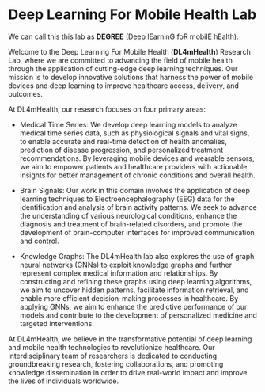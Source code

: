 # Deep Learning For Mobile Health Lab

We can call this this lab as **DEGREE** (Deep lEarninG foR mobilE hEalth).

Welcome to the Deep Learning For Mobile Health (**DL4mHealth**) Research Lab, where we are committed to advancing the field of mobile health through the application of cutting-edge deep learning techniques. Our mission is to develop innovative solutions that harness the power of mobile devices and deep learning to improve healthcare access, delivery, and outcomes.

At DL4mHealth, our research focuses on four primary areas:

- Medical Time Series: We develop deep learning models to analyze medical time series data, such as physiological signals and vital signs, to enable accurate and real-time detection of health anomalies, prediction of disease progression, and personalized treatment recommendations. By leveraging mobile devices and wearable sensors, we aim to empower patients and healthcare providers with actionable insights for better management of chronic conditions and overall health.

- Brain Signals: Our work in this domain involves the application of deep learning techniques to Electroencephalography (EEG) data for the identification and analysis of brain activity patterns. We seek to advance the understanding of various neurological conditions, enhance the diagnosis and treatment of brain-related disorders, and promote the development of brain-computer interfaces for improved communication and control.

- Knowledge Graphs: The DL4mHealth lab also explores the use of graph neural networks (GNNs) to exploit knowledge graphs and further represent complex medical information and relationships. By constructing and refining these graphs using deep learning algorithms, we aim to uncover hidden patterns, facilitate information retrieval, and enable more efficient decision-making processes in healthcare.  By applying GNNs, we aim to enhance the predictive performance of our models and contribute to the development of personalized medicine and targeted interventions.

At DL4mHealth, we believe in the transformative potential of deep learning and mobile health technologies to revolutionize healthcare. Our interdisciplinary team of researchers is dedicated to conducting groundbreaking research, fostering collaborations, and promoting knowledge dissemination in order to drive real-world impact and improve the lives of individuals worldwide.
